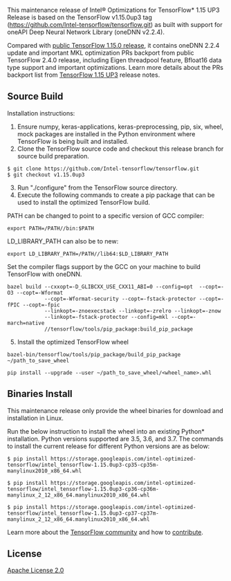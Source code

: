 This maintenance release of Intel® Optimizations for TensorFlow* 1.15 UP3 Release is
based on the TensorFlow v1.15.0up3 tag (https://github.com/Intel-tensorflow/tensorflow.git) 
as built with support for oneAPI Deep Neural Network Library (oneDNN v2.2.4).

Compared with [public TensorFlow 1.15.0 release](https://github.com/tensorflow/tensorflow/releases/tag/v1.15.0), it contains oneDNN 2.2.4 update
and important MKL optimization PRs backport from public TensorFlow 2.4.0 release, 
including Eigen threadpool feature, Bfloat16 data type support and important optimizations.
Learn more details about the PRs backport list from [TensorFlow 1.15 UP3](https://github.com/Intel-tensorflow/tensorflow/releases/tag/v1.15.0up3) release notes.

## Source Build
Installation instructions:
1. Ensure numpy, keras-applications, keras-preprocessing, pip, six, wheel, mock 
packages are installed in the Python environment where TensorFlow is being built
and installed.
2. Clone the TensorFlow source code and checkout this release branch for source 
build preparation.
```
$ git clone https://github.com/Intel-tensorflow/tensorflow.git
$ git checkout v1.15.0up3
```
3. Run "./configure" from the TensorFlow source directory.
4. Execute the following commands to create a pip package that can be used to 
install the optimized TensorFlow build.

PATH can be changed to point to a specific version of GCC compiler:
```
export PATH=/PATH//bin:$PATH
```
LD_LIBRARY_PATH can also be to new:
```
export LD_LIBRARY_PATH=/PATH//lib64:$LD_LIBRARY_PATH
```
Set the compiler flags support by the GCC on your machine to build TensorFlow with oneDNN.
```
bazel build --cxxopt=-D_GLIBCXX_USE_CXX11_ABI=0 --config=opt  --copt=-O3 --copt=-Wformat 
            --copt=-Wformat-security --copt=-fstack-protector --copt=-fPIC --copt=-fpic 
            --linkopt=-znoexecstack --linkopt=-zrelro --linkopt=-znow 
            --linkopt=-fstack-protector --config=mkl --copt=-march=native 
            //tensorflow/tools/pip_package:build_pip_package
```
5. Install the optimized TensorFlow wheel
```
bazel-bin/tensorflow/tools/pip_package/build_pip_package ~/path_to_save_wheel
```
```
pip install --upgrade --user ~/path_to_save_wheel/<wheel_name>.whl
```

## Binaries Install

This maintenance release only provide the wheel binaries for download and installation in Linux.

Run the below instruction to install the wheel into an existing Python* installation. Python 
versions supported are 3.5, 3.6, and 3.7. The commands to install the current release for different
Python versions are as below:

```
$ pip install https://storage.googleapis.com/intel-optimized-tensorflow/intel_tensorflow-1.15.0up3-cp35-cp35m-manylinux2010_x86_64.whl
```
```
$ pip install https://storage.googleapis.com/intel-optimized-tensorflow/intel_tensorflow-1.15.0up3-cp36-cp36m-manylinux_2_12_x86_64.manylinux2010_x86_64.whl
```
```
$ pip install https://storage.googleapis.com/intel-optimized-tensorflow/intel_tensorflow-1.15.0up3-cp37-cp37m-manylinux_2_12_x86_64.manylinux2010_x86_64.whl
```

Learn more about the [TensorFlow community](https://www.tensorflow.org/community) and how to [contribute](https://www.tensorflow.org/community/contribute).

## License

[Apache License 2.0](LICENSE)

